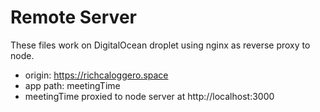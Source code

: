 # Remote Server

These files work on DigitalOcean droplet using nginx as reverse proxy to node.

- origin: https://richcaloggero.space
- app path: meetingTime
- meetingTime proxied to node server at http://localhost:3000
